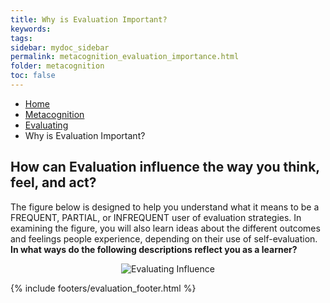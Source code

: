 ```yaml
---
title: Why is Evaluation Important?
keywords: 
tags: 
sidebar: mydoc_sidebar
permalink: metacognition_evaluation_importance.html
folder: metacognition
toc: false
---
```


<ul class="breadcrumb">
    <li><a href="index.html">Home</a></li>
    <li><a href="metacognition.html">Metacognition</a></li>
    <li><a href="metacognition_evaluation.html">Evaluating</a></li>
    <li class="active">Why is Evaluation Important?</li>
</ul>

## How can Evaluation influence the way you think, feel, and act?

The figure below is designed to help you understand what it means to be a FREQUENT, PARTIAL, or INFREQUENT user of evaluation strategies. In examining the figure, you will also learn ideas about the different outcomes and feelings people experience, depending on their use of self-evaluation. **In what ways do the following descriptions reflect you as a learner?**

<center><img src='images/Evaluation-Learning.png' alt='Evaluating Influence' /></center>


{% include footers/evaluation_footer.html %}


